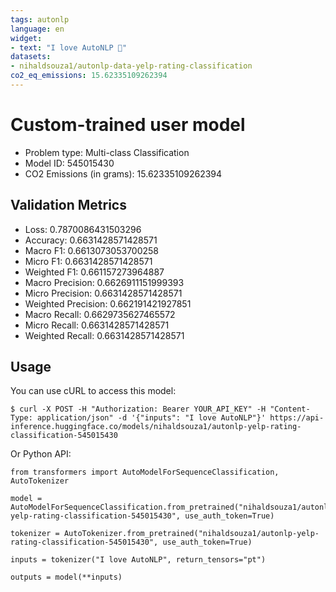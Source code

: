 ```yaml
---
tags: autonlp
language: en
widget:
- text: "I love AutoNLP 🤗"
datasets:
- nihaldsouza1/autonlp-data-yelp-rating-classification
co2_eq_emissions: 15.62335109262394
---
```


# Custom-trained user model

- Problem type: Multi-class Classification
- Model ID: 545015430
- CO2 Emissions (in grams): 15.62335109262394

## Validation Metrics

- Loss: 0.7870086431503296
- Accuracy: 0.6631428571428571
- Macro F1: 0.6613073053700258
- Micro F1: 0.6631428571428571
- Weighted F1: 0.661157273964887
- Macro Precision: 0.6626911151999393
- Micro Precision: 0.6631428571428571
- Weighted Precision: 0.662191421927851
- Macro Recall: 0.6629735627465572
- Micro Recall: 0.6631428571428571
- Weighted Recall: 0.6631428571428571


## Usage

You can use cURL to access this model:

```
$ curl -X POST -H "Authorization: Bearer YOUR_API_KEY" -H "Content-Type: application/json" -d '{"inputs": "I love AutoNLP"}' https://api-inference.huggingface.co/models/nihaldsouza1/autonlp-yelp-rating-classification-545015430
```

Or Python API:

```
from transformers import AutoModelForSequenceClassification, AutoTokenizer

model = AutoModelForSequenceClassification.from_pretrained("nihaldsouza1/autonlp-yelp-rating-classification-545015430", use_auth_token=True)

tokenizer = AutoTokenizer.from_pretrained("nihaldsouza1/autonlp-yelp-rating-classification-545015430", use_auth_token=True)

inputs = tokenizer("I love AutoNLP", return_tensors="pt")

outputs = model(**inputs)
```